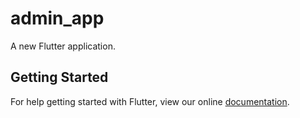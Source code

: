 # admin_app

A new Flutter application.

## Getting Started

For help getting started with Flutter, view our online
[documentation](https://flutter.io/).
